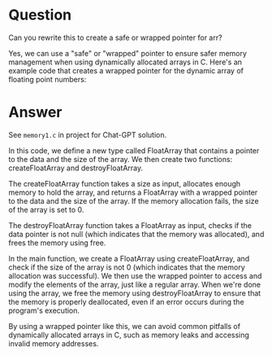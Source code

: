 # Question

Can you rewrite this to create a safe or wrapped pointer for arr?

Yes, we can use a "safe" or "wrapped" pointer to ensure safer memory management when using dynamically allocated arrays in C. Here's an example code that creates a wrapped pointer for the dynamic array of floating point numbers:

# Answer

See `memory1.c` in project for Chat-GPT solution.

In this code, we define a new type called FloatArray that contains a pointer to the data and the size of the array. We then create two functions: createFloatArray and destroyFloatArray.

The createFloatArray function takes a size as input, allocates enough memory to hold the array, and returns a FloatArray with a wrapped pointer to the data and the size of the array. If the memory allocation fails, the size of the array is set to 0.

The destroyFloatArray function takes a FloatArray as input, checks if the data pointer is not null (which indicates that the memory was allocated), and frees the memory using free.

In the main function, we create a FloatArray using createFloatArray, and check if the size of the array is not 0 (which indicates that the memory allocation was successful). We then use the wrapped pointer to access and modify the elements of the array, just like a regular array. When we're done using the array, we free the memory using destroyFloatArray to ensure that the memory is properly deallocated, even if an error occurs during the program's execution.

By using a wrapped pointer like this, we can avoid common pitfalls of dynamically allocated arrays in C, such as memory leaks and accessing invalid memory addresses.
